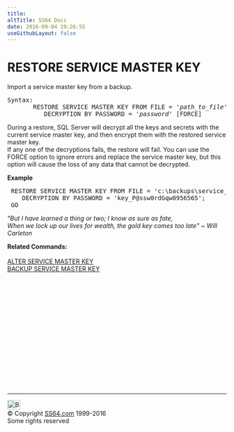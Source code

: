 ```yaml
---
title:
altTitle: SS64 Docs
date: 2016-09-04 19:26:55
useGithubLayout: false
---
```

<!-- #BeginLibraryItem "/Library/head_sql.lbi" --><!-- #EndLibraryItem --><h1>RESTORE SERVICE MASTER KEY</h1>
<p>Import a service master key from a backup.</p>
<pre>Syntax:
       RESTORE SERVICE MASTER KEY FROM FILE = '<i>path_to_file</i>' 
          DECRYPTION BY PASSWORD = '<i>password</i>' [FORCE]</pre>
<p>During a restore, SQL Server will decrypt all the keys and secrets with the current service master key, and then encrypt them with the restored service master key. <br>
If any one of the decryptions fails, the restore will fail. You can use the FORCE option to ignore errors and replace the service master key, but this option will cause the loss of any data that cannot be decrypted.</p>
<p><b>Example</b></p>
<pre> RESTORE SERVICE MASTER KEY FROM FILE = 'c:\backups\service_master_key' 
    DECRYPTION BY PASSWORD = 'key_P@ssw0rdGqw0956565';
 GO
</pre>
<p class="quote"><i>"But I have learned a thing or two; I know as sure as fate,<br>
When we lock up our lives for wealth, the gold key comes too late" 
~ Will Carleton</i></p>
<p><b>Related  Commands:</b><br>
  <br>
  <a href="service_masterkey_a.html">ALTER SERVICE MASTER KEY</a><br>
<a href="service_masterkey_b.html">BACKUP SERVICE MASTER KEY</a></p><!-- #BeginLibraryItem "/Library/foot_sql.lbi" --><p>
<!-- ss64-sql -->
<ins class="adsbygoogle" style="display:inline-block;width:300px;height:250px" data-ad-client="ca-pub-6140977852749469" data-ad-slot="6953563613"></ins>
<script>
(adsbygoogle = window.adsbygoogle || []).push({});
</script></p>
<hr>
<div id="bl" class="footer"><a href="service_masterkey_r.html#"><img src="../images/top.png" width="30" height="22" alt="Back to the Top"></a></div>
<div id="br" class="footer, tagline">© Copyright <a href="http://ss64.com/">SS64.com</a> 1999-2016<br>
Some rights reserved</div><!-- #EndLibraryItem -->

